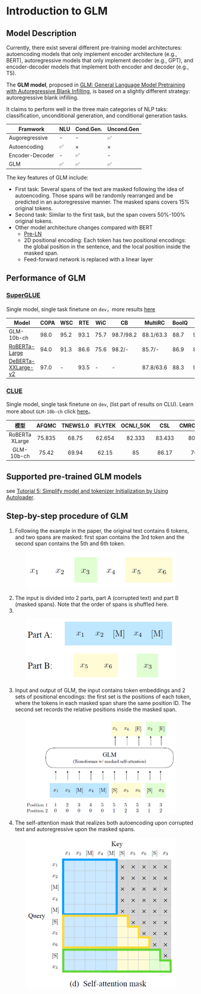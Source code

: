 # Introduction to GLM

## Model Description

Currently, there exist several different pre-training model architectures: autoencoding models that only implement encoder architecture (e.g., BERT),
autoregressive models that only implement decoder (e.g., GPT), and encoder-decoder models that implement both encoder and decoder (e.g., T5).

The **GLM model**, proposed in [GLM: General Language Model Pretraining
with Autoregressive Blank Infilling](https://arxiv.org/abs/2103.10360), is based on a slightly different strategy: autoregressive blank infilling. 

It claims to perform well in the three main categories of NLP taks: classification, unconditional generation, and conditional generation tasks.

| Framwork        | NLU | Cond.Gen. | Uncond.Gen |
|-----------------|-----|-----------|------------|
| Augoregressive  | -   | -         | ✅          |
| Autoencoding    | ✅   | ×         | ×          |
| Encoder-Decoder | -   | ✅         | -          |
| GLM             | ✅   | ✅         | ✅          |

The key features of GLM include:

- First task: Several spans of the text are masked following the idea of autoencoding. Those spans will be randomly rearranged and be predicted in an autoregressive manner. The masked spans covers 15% original tokens.
- Second task: Similar to the first task, but the span covers 50%-100% original tokens.
- Other model architecture changes compared with BERT
  - [Pre-LN](http://proceedings.mlr.press/v119/xiong20b.html)
  - 2D positional encoding: Each token has two positional encodings: the global position in the sentence, and the local position inside the masked span.
  - Feed-forward network is replaced with a linear layer

## Performance of GLM

### [SuperGLUE](https://super.gluebenchmark.com)
Single model, single task finetune on `dev`，more  results [here](https://github.com/THUDM/GLM)

|  Model | COPA | WSC | RTE | WiC | CB | MultiRC | BoolQ | ReCoRD |
|  ----  | ---- | ---- | ---- | ---- | ---- | ---- | ---- | ---- |
| GLM-10b-ch  | 98.0 | 95.2 | 93.1 | 75.7 | 98.7/98.2 | 88.1/63.3 | 88.7 | 94.4/94.0 |
| [RoBERTa-Large](https://github.com/pytorch/fairseq/tree/master/examples/roberta) | 94.0 | 91.3 | 86.6 | 75.6 | 98.2/- | 85.7/- | 86.9 |89.5/89.0|
| [DeBERTa-XXLarge-v2](https://github.com/microsoft/DeBERTa/tree/master/experiments/superglue) | 97.0 | - | 93.5 | - | - | 87.8/63.6 | 88.3 | 94.1/93.7 |

### [CLUE](https://www.cluebenchmarks.com)
Single model, single task finetune on `dev`, (list part of results on CLU). Learn more about `GLM-10b-ch` click [here](https://model.baai.ac.cn/model-detail/100001)。

|      模型      |  AFQMC | TNEWS1.0 | IFLYTEK | OCNLI_50K |   CSL  | CMRC2018 | CHID1.0 | C3 1.0 |
|:--------------:|:------:|:--------:|:-------:|:---------:|:------:|:--------:|:-------:|:------:|
| RoBERTa XLarge | 75.835 |   68.75  |  62.654 |   82.333  | 83.433 |   80.5   |  86.57  |  77.03 |
|   GLM-10b-ch   |  75.42 |   69.94  |  62.15  |     85    |  86.17 |    70    |  87.009 | 88.335 |


## Supported pre-trained GLM models
see [Tutorial 5: Simplify model and tokenizer Initialization by Using Autoloader](/docs/TUTORIAL_5_INSTRUCTIONS_FOR_AutoLoader.md).

## Step-by-step procedure of GLM
1) Following the example in the paper, the original text contains 6 tokens, and two spans are masked: first span contains the 3rd token and the second span contains the 5th and 6th token.

<div align=center><img src="img/glm_example_2.png" width="400px"></div>

2) The input is divided into 2 parts, part A (corrupted text) and part B (masked spans). Note that the order of spans is shuffled here.
3) 
<div align=center><img src="img/glm_example_3.png" width="400px"></div>

3) Input and output of GLM, the input contains token embeddings and 2 sets of positional encodings: the first set is the positions of each token, where the tokens in each masked span share the same position ID. The second set records the relative positions inside the masked span.
<div align=center><img src="img/glm_example_4.png" width="400px"></div>

4) The self-attention mask that realizes both autoencoding upon corrupted text and autoregressive upon the masked spans.
<div align=center><img src="img/glm_example_5.png" width="400px"></div>
